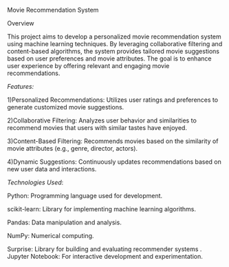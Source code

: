 Movie Recommendation System

Overview

This project aims to develop a personalized movie recommendation system using machine learning techniques. By leveraging collaborative filtering and content-based algorithms, the system provides tailored movie suggestions based on user preferences and movie attributes. The goal is to enhance user experience by offering relevant and engaging movie recommendations.

*Features:*

1)Personalized Recommendations: Utilizes user ratings and preferences to generate customized movie suggestions.

2)Collaborative Filtering: Analyzes user behavior and similarities to recommend movies that users with similar tastes have enjoyed.

3)Content-Based Filtering: Recommends movies based on the similarity of movie attributes (e.g., genre, director, actors).

4)Dynamic Suggestions: Continuously updates recommendations based on new user data and interactions.



*Technologies Used*:

Python: Programming language used for development.

scikit-learn: Library for implementing machine learning algorithms.

Pandas: Data manipulation and analysis.

NumPy: Numerical computing.

Surprise: Library for building and evaluating recommender systems
.
Jupyter Notebook: For interactive development and experimentation.
